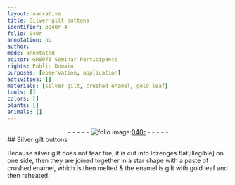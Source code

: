 ```yaml
---
layout: narrative
title: Silver gilt buttons
identifier: p040r_4
folio: 040r
annotation: no
author:
mode: annotated
editor: GR8975 Seminar Participants
rights: Public Domain
purposes: [observation, application]
activities: []
materials: [silver gilt, crushed enamel, gold leaf]
tools: []
colors: []
plants: []
animals: []
---
```


 <div class="folio" align="center">- - - - - <a href="hhttp://gallica.bnf.fr/ark:/12148/btv1b10500001g/f85.image" target="_blank"><img src="https://cu-mkp.github.io/GR8975-edition/assets/photo-icon.png" alt="folio image: " style="display:inline-block; margin-bottom:-3px;"/>040r</a> - - - - - </div>   
## Silver gilt buttons

 
Because <span class="material">silver gilt</span> does not fear fire, it is cut into lozenges flat[illegible] on one side, then they are joined together in a star shape with a paste of <span class="material">crushed enamel</span>, which is then melted & the enamel is gilt with <span class="material">gold leaf</span> and then reheated.
 